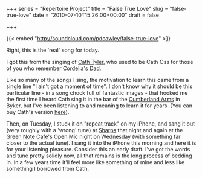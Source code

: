 +++
series = "Repertoire Project"
title = "False True Love"
slug = "false-true-love"
date = "2010-07-10T15:26:00+00:00"
draft = false

+++

{{< embed "http://soundcloud.com/pdcawley/false-true-love" >}} 
<!--more-->

Right, this is the 'real' song for today.

I got this from the singing of [Cath Tyler](http://www.myspace.com/cptyl), who used to be Cath Oss for those of you who remember [Cordelia's Dad](http://www.cordeliasdad.com/).

Like so many of the songs I sing, the motivation to learn this came from a single line "I ain't got a moment of time". I don't know why it should be this particular line - in a song chock full of fantastic images - that hooked me the first time I heard Cath sing it in the bar of the [Cumberland Arms](http://www.thecumberlandarms.co.uk/) in Byker, but I've been listening to and meaning to learn it for years. (You can buy Cath's version [here](http://xrl.us/bhrhm7)).

Then, on Tuesday, I stuck it on "repeat track" on my iPhone, and sang it out (very roughly with a 'wrong' tune) at [Sharps](http://web.ukonline.co.uk/martin.nail/Sharps/SFCintro.htm) that night and again at the [Green Note Cafe's](http://www.greennote.co.uk/) Open Mic night on Wednesday (with something far closer to the actual tune). I sang it into the iPhone this morning and here it is for your listening pleasure. Consider this an early draft. I've got the words and tune pretty solidly now, all that remains is the long process of bedding in. In a few years time it'll feel more like something of mine and less like something I borrowed from Cath.
